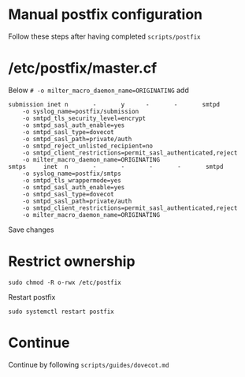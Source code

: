 # Manual postfix configuration

Follow these steps after having completed `scripts/postfix`

# /etc/postfix/master.cf

Below `# -o milter_macro_daemon_name=ORIGINATING` add

    submission inet n       -       y      -       -       smtpd
        -o syslog_name=postfix/submission
        -o smtpd_tls_security_level=encrypt
        -o smtpd_sasl_auth_enable=yes
        -o smtpd_sasl_type=dovecot
        -o smtpd_sasl_path=private/auth
        -o smtpd_reject_unlisted_recipient=no
        -o smtpd_client_restrictions=permit_sasl_authenticated,reject
        -o milter_macro_daemon_name=ORIGINATING
    smtps     inet  n       -       -       -       -       smtpd
        -o syslog_name=postfix/smtps
        -o smtpd_tls_wrappermode=yes
        -o smtpd_sasl_auth_enable=yes
        -o smtpd_sasl_type=dovecot
        -o smtpd_sasl_path=private/auth
        -o smtpd_client_restrictions=permit_sasl_authenticated,reject
        -o milter_macro_daemon_name=ORIGINATING

Save changes

# Restrict ownership

    sudo chmod -R o-rwx /etc/postfix

Restart postfix

    sudo systemctl restart postfix

# Continue

Continue by following `scripts/guides/dovecot.md`
